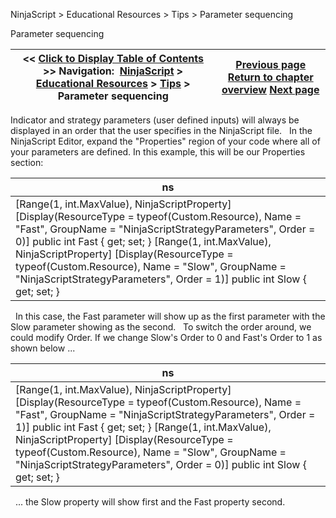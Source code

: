 ﻿
NinjaScript > Educational Resources > Tips > Parameter sequencing

Parameter sequencing

| << [Click to Display Table of Contents](parameter_sequencing.md) >> **Navigation:**     [NinjaScript](ninjascript.md) > [Educational Resources](educational_resources.md) > [Tips](tips.md) > Parameter sequencing | [Previous page](order_types.md) [Return to chapter overview](tips.md) [Next page](referencing_the_correct_bar.md) |
| --- | --- |
Indicator and strategy parameters (user defined inputs) will always be displayed in an order that the user specifies in the NinjaScript file.
 
In the NinjaScript Editor, expand the "Properties" region of your code where all of your parameters are defined. In this example, this will be our Properties section:

| ns |
| --- |
| [Range(1, int.MaxValue), NinjaScriptProperty] [Display(ResourceType = typeof(Custom.Resource), Name = "Fast", GroupName = "NinjaScriptStrategyParameters", Order = 0)] public int Fast { get; set; } [Range(1, int.MaxValue), NinjaScriptProperty] [Display(ResourceType = typeof(Custom.Resource), Name = "Slow", GroupName = "NinjaScriptStrategyParameters", Order = 1)] public int Slow { get; set; } |
 
In this case, the Fast parameter will show up as the first parameter with the Slow parameter showing as the second.
 
To switch the order around, we could modify Order. If we change Slow's Order to 0 and Fast's Order to 1 as shown below ...

| ns |
| --- |
| [Range(1, int.MaxValue), NinjaScriptProperty] [Display(ResourceType = typeof(Custom.Resource), Name = "Fast", GroupName = "NinjaScriptStrategyParameters", Order = 1)] public int Fast { get; set; } [Range(1, int.MaxValue), NinjaScriptProperty] [Display(ResourceType = typeof(Custom.Resource), Name = "Slow", GroupName = "NinjaScriptStrategyParameters", Order = 0)] public int Slow { get; set; } |
 
... the Slow property will show first and the Fast property second.

